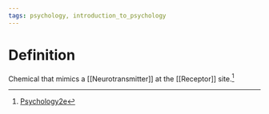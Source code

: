 ```yaml
---
tags: psychology, introduction_to_psychology
---
```


# Definition

Chemical that mimics a [[Neurotransmitter]] at the [[Receptor]] site.[^1]

[^1]: [Psychology2e](zotero://open-pdf/library/items/SSTBV7L5?page=95)
